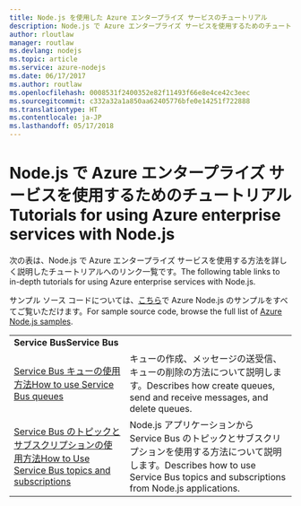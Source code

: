 ```yaml
---
title: Node.js を使用した Azure エンタープライズ サービスのチュートリアル
description: Node.js で Azure エンタープライズ サービスを使用するためのチュートリアル。
author: rloutlaw
manager: routlaw
ms.devlang: nodejs
ms.topic: article
ms.service: azure-nodejs
ms.date: 06/17/2017
ms.author: routlaw
ms.openlocfilehash: 0008531f2400352e82f11493f66e8e4ce42c3eec
ms.sourcegitcommit: c332a32a1a850aa62405776bfe0e14251f722888
ms.translationtype: HT
ms.contentlocale: ja-JP
ms.lasthandoff: 05/17/2018
---
```

# <a name="tutorials-for-using-azure-enterprise-services-with-nodejs"></a><span data-ttu-id="ad2bf-103">Node.js で Azure エンタープライズ サービスを使用するためのチュートリアル</span><span class="sxs-lookup"><span data-stu-id="ad2bf-103">Tutorials for using Azure enterprise services with Node.js</span></span>

<span data-ttu-id="ad2bf-104">次の表は、Node.js で Azure エンタープライズ サービスを使用する方法を詳しく説明したチュートリアルへのリンク一覧です。</span><span class="sxs-lookup"><span data-stu-id="ad2bf-104">The following table links to in-depth tutorials for using Azure enterprise services with Node.js.</span></span>

<span data-ttu-id="ad2bf-105">サンプル ソース コードについては、[こちら](https://azure.microsoft.com/resources/samples/?term=nodejs)で Azure Node.js のサンプルをすべてご覧いただけます。</span><span class="sxs-lookup"><span data-stu-id="ad2bf-105">For sample source code, browse the full list of [Azure Node.js samples](https://azure.microsoft.com/resources/samples/?term=nodejs).</span></span>

| | |
|---|---|
| <span data-ttu-id="ad2bf-106">**Service Bus**</span><span class="sxs-lookup"><span data-stu-id="ad2bf-106">**Service Bus**</span></span> ||
| [<span data-ttu-id="ad2bf-107">Service Bus キューの使用方法</span><span class="sxs-lookup"><span data-stu-id="ad2bf-107">How to use Service Bus queues</span></span>](http://docs.microsoft.com/azure/service-bus-messaging/service-bus-nodejs-how-to-use-queues?toc=/azure/node/toc.json&bc=/azure/node/toc.json) | <span data-ttu-id="ad2bf-108">キューの作成、メッセージの送受信、キューの削除の方法について説明します。</span><span class="sxs-lookup"><span data-stu-id="ad2bf-108">Describes how create queues, send and receive messages, and delete queues.</span></span> |
| [<span data-ttu-id="ad2bf-109">Service Bus のトピックとサブスクリプションの使用方法</span><span class="sxs-lookup"><span data-stu-id="ad2bf-109">How to Use Service Bus topics and subscriptions</span></span>](http://docs.microsoft.com/azure/service-bus-messaging/service-bus-nodejs-how-to-use-topics-subscriptions?toc=/azure/node/toc.json&bc=/azure/node/toc.json) | <span data-ttu-id="ad2bf-110">Node.js アプリケーションから Service Bus のトピックとサブスクリプションを使用する方法について説明します。</span><span class="sxs-lookup"><span data-stu-id="ad2bf-110">Describes how to use Service Bus topics and subscriptions from Node.js applications.</span></span> |

